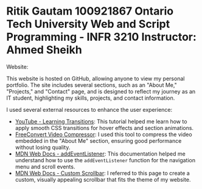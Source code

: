 <h1>Ritik Gautam  
100921867
Ontario Tech University  
Web and Script Programming - INFR 3210  
Instructor: Ahmed Sheikh</h1>

<p>Website: </p>

<p>This website is hosted on GitHub, allowing anyone to view my personal portfolio. The site includes several sections, such as an "About Me," "Projects," and "Contact" page, and is designed to reflect my journey as an IT student, highlighting my skills, projects, and contact information.</p>

<p>I used several external resources to enhance the user experience:</p>

- [YouTube - Learning Transitions](https://www.youtube.com/watch?v=78kx0oHFzi4): This tutorial helped me learn how to apply smooth CSS transitions for hover effects and section animations.
- [FreeConvert Video Compressor](https://www.freeconvert.com/video-compressor): I used this tool to compress the video embedded in the "About Me" section, ensuring good performance without losing quality.
- [MDN Web Docs - addEventListener](https://developer.mozilla.org/en-US/docs/Web/API/EventTarget/addEventListener): This documentation helped me understand how to use the `addEventListener` function for the navigation menu and scroll events.
- [MDN Web Docs - Custom Scrollbar](https://developer.mozilla.org/en-US/docs/Web/CSS/::-webkit-scrollbar): I referred to this page to create a custom, visually appealing scrollbar that fits the theme of my website.

